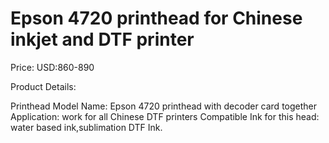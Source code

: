 # Epson 4720 printhead for Chinese inkjet and DTF printer

Price: USD:860-890

Product Details:

Printhead Model Name: Epson 4720 printhead with decoder card together
Application: work for all Chinese DTF printers
Compatible Ink for this head:  water based ink,sublimation DTF Ink.